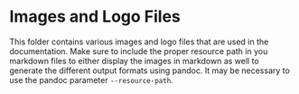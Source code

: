 # Images and Logo Files

This folder contains various images and logo files that are used in the
documentation. Make sure to include the proper resource path in you markdown
files to either display the images in markdown as well to generate the different
output formats using pandoc. It may be necessary to use the pandoc parameter
`--resource-path`.
